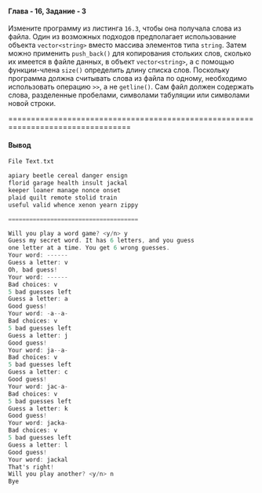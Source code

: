 #### Глава - 16, Задание - 3 ####

Измените программу из листинга ```16.3```, чтобы она получала слова из файла. Один
из возможных подходов предполагает использование объекта ```vector<string>```
вместо массива элементов типа ```string```. Затем можно применить ```push_back()```
для копирования стольких слов, сколько их имеется в файле данных, в объект
```vector<string>```, а с помощью функции-члена ```size()``` определить длину списка
слов. Поскольку программа должна считывать слова из файла по одному,
необходимо использовать операцию ```>>```, а не ```getline()```. Сам файл должен содержать
слова, разделенные пробелами, символами табуляции или символами новой
строки.

=================================================================================
#### Вывод ####
```objectivec
File Text.txt

apiary beetle cereal danger ensign 
florid garage health insult jackal 
keeper loaner manage nonce onset 
plaid quilt remote stolid train 
useful valid whence xenon yearn zippy

=====================================

Will you play a word game? <y/n> y
Guess my secret word. It has 6 letters, and you guess
one letter at a time. You get 6 wrong guesses.
Your word: ------
Guess a letter: v
Oh, bad guess!
Your word: ------
Bad choices: v
5 bad guesses left
Guess a letter: a
Good guess!
Your word: -a--a-
Bad choices: v
5 bad guesses left
Guess a letter: j
Good guess!
Your word: ja--a-
Bad choices: v
5 bad guesses left
Guess a letter: c
Good guess!
Your word: jac-a-
Bad choices: v
5 bad guesses left
Guess a letter: k
Good guess!
Your word: jacka-
Bad choices: v
5 bad guesses left
Guess a letter: l
Good guess!
Your word: jackal
That's right!
Will you play another? <y/n> n
Bye
```